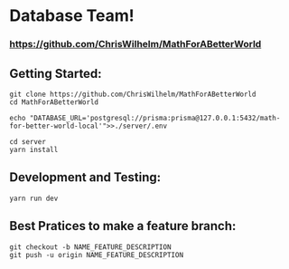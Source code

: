 # Database Team!



### https://github.com/ChrisWilhelm/MathForABetterWorld




## Getting Started:
```
git clone https://github.com/ChrisWilhelm/MathForABetterWorld
cd MathForABetterWorld

echo "DATABASE_URL='postgresql://prisma:prisma@127.0.0.1:5432/math-for-better-world-local'">>./server/.env

cd server
yarn install
```


## Development and Testing:
```
yarn run dev
```


## Best Pratices to make a feature branch:
```
git checkout -b NAME_FEATURE_DESCRIPTION        
git push -u origin NAME_FEATURE_DESCRIPTION     
```